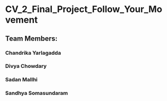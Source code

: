 # CV_2_Final_Project_Follow_Your_Movement

## Team Members:
### Chandrika Yarlagadda
### Divya Chowdary
### Sadan Mallhi
### Sandhya Somasundaram
